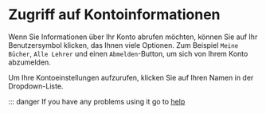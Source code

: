 # Zugriff auf Kontoinformationen

Wenn Sie Informationen über Ihr Konto abrufen möchten,
können Sie auf Ihr Benutzersymbol klicken, das Ihnen viele
Optionen. Zum Beispiel `Meine Bücher`, `Alle Lehrer` und
einen `Abmelden`-Button, um sich von Ihrem Konto abzumelden.

Um Ihre Kontoeinstellungen aufzurufen, klicken Sie auf Ihren Namen in der
Dropdown-Liste.

::: danger If you have any problems using it go to [help](help)


